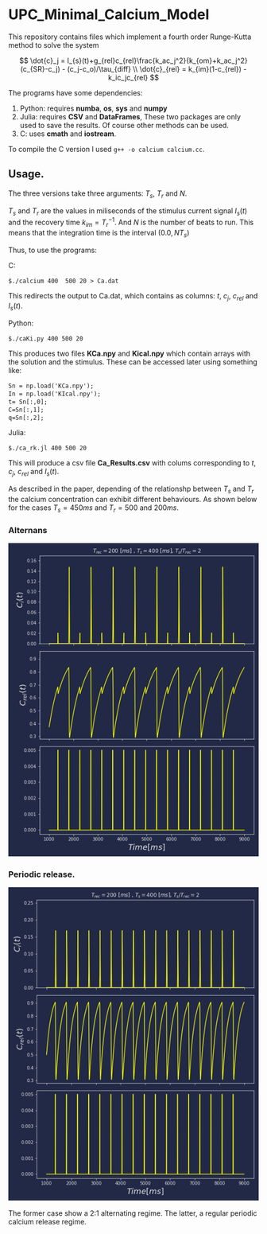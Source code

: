 # UPC_Minimal_Calcium_Model

This repository contains files which implement a fourth order Runge-Kutta method to solve the system

$$
\dot{c}_j = I_{s}(t)+g_{rel}c_{rel}\frac{k_ac_j^2}{k_{om}+k_ac_j^2}(c_{SR}-c_j) - (c_j-c_o)/\tau_{diff} \\
\dot{c}_{rel} = k_{im}(1-c_{rel}) - k_ic_jc_{rel}
$$

The programs have some dependencies:

1. Python: requires **numba**, **os**, **sys** and **numpy**
2. Julia: requires **CSV** and **DataFrames**, These two packages are only used to save the results. Of course other methods can be used.
3. C: uses **cmath** and **iostream**.

To compile the C version I used `g++ -o calcium calcium.cc`.

## Usage.
The three versions take three arguments: $T_s$, $T_r$ and $N$.

$T_s$ and $T_r$ are the values in miliseconds of the stimulus current signal $I_s(t)$ and the recovery time $k_{im}=T_r^{-1}$. And $N$ is the number of beats to run. This means that the integration time is the interval $(0.0,NT_s)$

Thus, to use the programs:

C:
```console
$./calcium 400  500 20 > Ca.dat
```
This redirects the output to Ca.dat, which contains as columns: $t$, $c_j$, $c_{rel}$ and $I_s(t)$.  

Python:
 ```console
 $./caKi.py 400 500 20
 ```
This produces two files **KCa.npy** and **Kical.npy** which contain arrays with the solution and the stimulus. These can be accessed later using something like:
```
Sn = np.load('KCa.npy');
In = np.load('KIcal.npy');
t= Sn[:,0];
C=Sn[:,1];
q=Sn[:,2];
```


 Julia:
 ```console
 $./ca_rk.jl 400 500 20
 ```
This will produce a csv file **Ca_Results.csv** with colums corresponding to 
$t$, $c_j$, $c_{rel}$ and $I_s(t)$.

As described in the paper, depending of the relationshp between $T_s$ and $T_r$ the calcium concentration can exhibit different behaviours. As shown below for the cases $T_s = 450 ms$ and $T_r = 500$ and $200 ms$.


### Alternans
![ALTERNANS](images/ALT.png)

### Periodic release.
![REGULAR](images/NOALT.png)


The former case show a 2:1 alternating regime. The latter, a regular periodic calcium release regime.